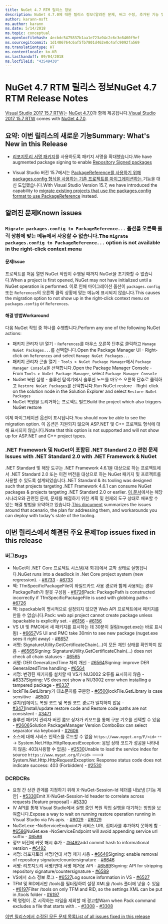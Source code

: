 ```yaml
---
title: NuGet 4.7 RTM 릴리스 정보
description: NuGet 4.7.0에 대한 릴리스 정보(알려진 문제, 버그 수정, 추가된 기능 및 DCR 포함)
author: karann-msft
ms.author: karann
ms.date: 5/14/2018
ms.topic: conceptual
ms.openlocfilehash: 4ecbdc5475837b1aa1e723a94c2c6c3e8460f9ef
ms.sourcegitcommit: 1d1406764c6af5fb7801d462e0c4afc9092fa569
ms.translationtype: HT
ms.contentlocale: ko-KR
ms.lasthandoff: 09/04/2018
ms.locfileid: "43549430"
---
```

# <a name="nuget-47-rtm-release-notes"></a><span data-ttu-id="552a2-103">NuGet 4.7 RTM 릴리스 정보</span><span class="sxs-lookup"><span data-stu-id="552a2-103">NuGet 4.7 RTM Release Notes</span></span>

<span data-ttu-id="552a2-104">[Visual Studio 2017 15.7 RTW](https://www.visualstudio.com/news/releasenotes/vs2017-relnotes)는 [NuGet 4.7.0](https://dist.nuget.org/win-x86-commandline/v4.7.0/nuget.exe)과 함께 제공됩니다.</span><span class="sxs-lookup"><span data-stu-id="552a2-104">[Visual Studio 2017 15.7 RTW](https://www.visualstudio.com/news/releasenotes/vs2017-relnotes) comes with [NuGet 4.7.0](https://dist.nuget.org/win-x86-commandline/v4.7.0/nuget.exe).</span></span>

## <a name="summary-whats-new-in-this-release"></a><span data-ttu-id="552a2-105">요약: 이번 릴리스의 새로운 기능</span><span class="sxs-lookup"><span data-stu-id="552a2-105">Summary: What's New in this Release</span></span>

* <span data-ttu-id="552a2-106">[리포지토리 서명 패키지](https://github.com/NuGet/Home/wiki/Repository-Signatures)를 사용하도록 패키지 서명을 확대했습니다.</span><span class="sxs-lookup"><span data-stu-id="552a2-106">We have augmented package signing to enable [Repository Signed packages](https://github.com/NuGet/Home/wiki/Repository-Signatures)</span></span>

* <span data-ttu-id="552a2-107">Visual Studio 버전 15.7에서는 [PackageReference를 사용하기 위해 packages.config 형식을 사용하는 기존 프로젝트를 마이그레이션하는 ](https://docs.microsoft.com/en-us/nuget/reference/migrate-packages-config-to-package-reference) 기능을 대신 도입했습니다.</span><span class="sxs-lookup"><span data-stu-id="552a2-107">With Visual Studio Version 15.7, we have introduced the capability to [migrate existing projects that use the packages.config format to use PackageReference](https://docs.microsoft.com/en-us/nuget/reference/migrate-packages-config-to-package-reference) instead.</span></span>

## <a name="known-issues"></a><span data-ttu-id="552a2-108">알려진 문제</span><span class="sxs-lookup"><span data-stu-id="552a2-108">Known issues</span></span>

### <a name="the-migrate-packagesconfig-to-packagereference-option-is-not-available-in-the-right-click-context-menu"></a><span data-ttu-id="552a2-109">`Migrate packages.config to PackageReference...` 옵션을 오른쪽 클릭 상황에 맞는 메뉴에서 사용할 수 없습니다.</span><span class="sxs-lookup"><span data-stu-id="552a2-109">The `Migrate packages.config to PackageReference...` option is not available in the right-click context menu</span></span>

#### <a name="issue"></a><span data-ttu-id="552a2-110">문제</span><span class="sxs-lookup"><span data-stu-id="552a2-110">Issue</span></span>

<span data-ttu-id="552a2-111">프로젝트를 처음 열면 NuGet 작업이 수행될 때까지 NuGet을 초기화할 수 없습니다.</span><span class="sxs-lookup"><span data-stu-id="552a2-111">When a project is first opened, NuGet may not have initialized until a NuGet operation is performed.</span></span> <span data-ttu-id="552a2-112">이로 인해 마이그레이션 옵션이 `packages.config` 또는 `References`의 오른쪽 클릭 상황에 맞는 메뉴에 표시되지 않습니다.</span><span class="sxs-lookup"><span data-stu-id="552a2-112">This causes the migration option to not show up in the right-click context menu on `packages.config` or `References`.</span></span>

#### <a name="workaround"></a><span data-ttu-id="552a2-113">해결 방법</span><span class="sxs-lookup"><span data-stu-id="552a2-113">Workaround</span></span>

<span data-ttu-id="552a2-114">다음 NuGet 작업 중 하나를 수행합니다.</span><span class="sxs-lookup"><span data-stu-id="552a2-114">Perform any one of the following NuGet actions:</span></span>
* <span data-ttu-id="552a2-115">패키지 관리자 UI 열기 - `References`를 마우스 오른쪽 단추로 클릭하고 `Manage NuGet Packages...`를 선택합니다.</span><span class="sxs-lookup"><span data-stu-id="552a2-115">Open the Package Manager UI - Right-click on `References` and select `Manage NuGet Packages...`</span></span>
* <span data-ttu-id="552a2-116">패키지 관리자 콘솔 열기 - `Tools > NuGet Package Manager`에서 `Package Manager Console`을 선택합니다.</span><span class="sxs-lookup"><span data-stu-id="552a2-116">Open the Package Manager Console - From `Tools > NuGet Package Manager`, select `Package Manager Console`</span></span>
* <span data-ttu-id="552a2-117">NuGet 복원 실행 - 솔루션 탐색기에서 솔루션 노드를 마우스 오른쪽 단추로 클릭하고 `Restore NuGet Packages`를 선택합니다.</span><span class="sxs-lookup"><span data-stu-id="552a2-117">Run NuGet restore - Right-click on the solution node in the Solution Explorer and select `Restore NuGet Packages`</span></span>
* <span data-ttu-id="552a2-118">NuGet 복원을 트리거하는 프로젝트 빌드</span><span class="sxs-lookup"><span data-stu-id="552a2-118">Build the project which also triggers NuGet restore</span></span>

<span data-ttu-id="552a2-119">이제 마이그레이션 옵션이 표시됩니다.</span><span class="sxs-lookup"><span data-stu-id="552a2-119">You should now be able to see the migration option.</span></span> <span data-ttu-id="552a2-120">이 옵션은 지원되지 않으며 ASP.NET 및 C++ 프로젝트 형식에 대해 표시되지 않습니다.</span><span class="sxs-lookup"><span data-stu-id="552a2-120">Note that this option is not supported and will not show up for ASP.NET and C++ project types.</span></span>

### <a name="issues-with-net-standard-20-with-net-framework--nuget"></a><span data-ttu-id="552a2-121">.NET Framework 및 NuGet이 포함된 .NET Standard 2.0 관련 문제</span><span class="sxs-lookup"><span data-stu-id="552a2-121">Issues with .NET Standard 2.0 with .NET Framework & NuGet</span></span>

<span data-ttu-id="552a2-122">.NET Standard 및 해당 도구는 .NET Framework 4.6.1을 대상으로 하는 프로젝트에서 .NET Standard 2.0 또는 이전 버전을 대상으로 하는 NuGet 패키지 및 프로젝트를 사용할 수 있도록 설계되었습니다.</span><span class="sxs-lookup"><span data-stu-id="552a2-122">.NET Standard & its tooling was designed such that projects targeting .NET Framework 4.6.1 can consume NuGet packages & projects targeting .NET Standard 2.0 or earlier.</span></span> <span data-ttu-id="552a2-123">[이 문서](https://github.com/dotnet/standard/issues/481)에서는 해당 시나리오와 관련된 문제, 문제를 해결하기 위한 계획 및 현재의 도구 상태로 배포할 수 있는 해결 방법을 요약하고 있습니다.</span><span class="sxs-lookup"><span data-stu-id="552a2-123">[This document](https://github.com/dotnet/standard/issues/481) summarizes the issues around that scenario, the plan for addressing them, and workarounds you can deploy with today's state of the tooling.</span></span>

## <a name="top-issues-fixed-in-this-release"></a><span data-ttu-id="552a2-124">이번 릴리스에서 해결된 주요 문제</span><span class="sxs-lookup"><span data-stu-id="552a2-124">Top issues fixed in this release</span></span>

### <a name="bugs"></a><span data-ttu-id="552a2-125">버그</span><span class="sxs-lookup"><span data-stu-id="552a2-125">Bugs</span></span>

* <span data-ttu-id="552a2-126">NuGet이 .NET Core 프로젝트 시스템(새 회귀)에서 교착 상태로 실행됩니다.</span><span class="sxs-lookup"><span data-stu-id="552a2-126">NuGet runs into a deadlock in .Net Core project system (new regression).</span></span><span data-ttu-id="552a2-127"> - [#6733](https://github.com/NuGet/Home/issues/6733)</span><span class="sxs-lookup"><span data-stu-id="552a2-127"> - [#6733](https://github.com/NuGet/Home/issues/6733)</span></span>
* <span data-ttu-id="552a2-128">팩: TfmSpecificPackageFile이 와일드카드 사용 경로와 함께 사용되는 경우 PackagePath가 잘못 구성됨 - [#6726](https://github.com/NuGet/Home/issues/6726)</span><span class="sxs-lookup"><span data-stu-id="552a2-128">Pack: PackagePath is constructed incorrectly if TfmSpecificPackageFile is used with globbing paths - [#6726](https://github.com/NuGet/Home/issues/6726)</span></span>
* <span data-ttu-id="552a2-129">팩: ispackable이 명시적으로 설정되지 않으면 Web API 프로젝트에서 패키지를 만들 수 없습니다.</span><span class="sxs-lookup"><span data-stu-id="552a2-129">Pack: web api project cannot create package unless ispackable is explicitly set.</span></span><span data-ttu-id="552a2-130"> - [#6156](https://github.com/NuGet/Home/issues/6156)</span><span class="sxs-lookup"><span data-stu-id="552a2-130"> - [#6156](https://github.com/NuGet/Home/issues/6156)</span></span>
* <span data-ttu-id="552a2-131">VS UI 및 PMC에서 새 패키지를 표시하는 데 30분이 걸림(nuget.exe는 바로 표시됨) - [#6657](https://github.com/NuGet/Home/issues/6657)</span><span class="sxs-lookup"><span data-stu-id="552a2-131">VS UI and PMC take 30min to see new package (nuget.exe sees it right away) - [#6657](https://github.com/NuGet/Home/issues/6657)</span></span>
* <span data-ttu-id="552a2-132">서명: SignatureUtility.GetCertificateChain(...)이 모든 체인 상태를 확인하지 않음 - [#6565](https://github.com/NuGet/Home/issues/6565)</span><span class="sxs-lookup"><span data-stu-id="552a2-132">Signing:  SignatureUtility.GetCertificateChain(...) does not check all chain statuses - [#6565](https://github.com/NuGet/Home/issues/6565)</span></span>
* <span data-ttu-id="552a2-133">서명: DER GeneralizedTime 처리 개선 - [#6564](https://github.com/NuGet/Home/issues/6564)</span><span class="sxs-lookup"><span data-stu-id="552a2-133">Signing:  improve DER GeneralizedTime handling - [#6564](https://github.com/NuGet/Home/issues/6564)</span></span>
* <span data-ttu-id="552a2-134">서명: 변경된 패키지를 설치할 때 VS가 NU3002 오류를 표시하지 않음 - [#6337](https://github.com/NuGet/Home/issues/6337)</span><span class="sxs-lookup"><span data-stu-id="552a2-134">Signing: VS does not show a NU3002 error when installing a tampered package - [#6337](https://github.com/NuGet/Home/issues/6337)</span></span>
* <span data-ttu-id="552a2-135">lockFile.GetLibrary가 대소문자를 구분함 - [#6500](https://github.com/NuGet/Home/issues/6500)</span><span class="sxs-lookup"><span data-stu-id="552a2-135">lockFile.GetLibrary is case sensitive - [#6500](https://github.com/NuGet/Home/issues/6500)</span></span>
* <span data-ttu-id="552a2-136">설치/업데이트 복원 코드 및 복원 코드 경로가 일치하지 않음 - [#3471](https://github.com/NuGet/Home/issues/3471)</span><span class="sxs-lookup"><span data-stu-id="552a2-136">Install/update restore code and Restore code paths are not consistent - [#3471](https://github.com/NuGet/Home/issues/3471)</span></span>
* <span data-ttu-id="552a2-137">솔루션 패키지 관리자 버전 콤보 상자가 키보드를 통해 구분 기호를 선택할 수 있음 - [#2606](https://github.com/NuGet/Home/issues/2606)</span><span class="sxs-lookup"><span data-stu-id="552a2-137">Solution PackageManager Version ComboBox can select separator via keyboard - [#2606](https://github.com/NuGet/Home/issues/2606)</span></span>
* <span data-ttu-id="552a2-138">소스에 대해 서비스 인덱스를 로드할 수 없음 `https://www.myget.org/F/<id>` ---> System.Net.Http.HttpRequestException: 응답 상태 코드가 성공을 나타내지 않음: 403(사용할 수 없음) - [#2530](https://github.com/NuGet/Home/issues/2530)</span><span class="sxs-lookup"><span data-stu-id="552a2-138">Unable to load the service index for source `https://www.myget.org/F/<id>` ---> System.Net.Http.HttpRequestException: Response status code does not indicate success: 403 (Forbidden) - [#2530](https://github.com/NuGet/Home/issues/2530)</span></span>

### <a name="dcrs"></a><span data-ttu-id="552a2-139">DCR</span><span class="sxs-lookup"><span data-stu-id="552a2-139">DCRs</span></span>

* <span data-ttu-id="552a2-140">요청 간 상관 관계를 지정하기 위해 X-NuGet-Session-Id 헤더를 내보냄 [기능 제안] - [#5330](https://github.com/NuGet/Home/issues/5330)</span><span class="sxs-lookup"><span data-stu-id="552a2-140">Emit X-NuGet-Session-Id header to correlate across requests [feature proposal] - [#5330](https://github.com/NuGet/Home/issues/5330)</span></span>
* <span data-ttu-id="552a2-141">IV API를 통해 Visual Studio에서 실행 중인 복원 작업 실행을 대기하는 방법을 보여줍니다.</span><span class="sxs-lookup"><span data-stu-id="552a2-141">Expose a way to wait on running restore operation running in Visual Studio via IVs apis.</span></span><span data-ttu-id="552a2-142"> - [#6029](https://github.com/NuGet/Home/issues/6029)</span><span class="sxs-lookup"><span data-stu-id="552a2-142"> - [#6029](https://github.com/NuGet/Home/issues/6029)</span></span>
* <span data-ttu-id="552a2-143">NuGet.exe -NoServiceEndpoint가 서비스 URL 접미사를 추가하지 못하게 함 - [#6586](https://github.com/NuGet/Home/issues/6586)</span><span class="sxs-lookup"><span data-stu-id="552a2-143">NuGet.exe -NoServiceEndpoint will avoid appending service url suffix - [#6586](https://github.com/NuGet/Home/issues/6586)</span></span>
* <span data-ttu-id="552a2-144">정보 버전에 커밋 해시 추가 - [#6492](https://github.com/NuGet/Home/issues/6492)</span><span class="sxs-lookup"><span data-stu-id="552a2-144">add commit hash to informational version - [#6492](https://github.com/NuGet/Home/issues/6492)</span></span>
* <span data-ttu-id="552a2-145">서명: 리포지토리 서명/연대 서명 제거 사용 - [#6646](https://github.com/NuGet/Home/issues/6646)</span><span class="sxs-lookup"><span data-stu-id="552a2-145">Signing:  enable removal of repository signature/countersignature - [#6646](https://github.com/NuGet/Home/issues/6646)</span></span>
* <span data-ttu-id="552a2-146">서명: 리포지토리 서명/연대 서명 제거용 API - [#6589](https://github.com/NuGet/Home/issues/6589)</span><span class="sxs-lookup"><span data-stu-id="552a2-146">Signing:  API for stripping repository signature/countersignature - [#6589](https://github.com/NuGet/Home/issues/6589)</span></span>
* <span data-ttu-id="552a2-147">VS에서 소스 정보 로그 - [#6527](https://github.com/NuGet/Home/issues/6527)</span><span class="sxs-lookup"><span data-stu-id="552a2-147">Log source information in VS - [#6527](https://github.com/NuGet/Home/issues/6527)</span></span>
* <span data-ttu-id="552a2-148">TFM 및 RID에서만 /tools를 필터링하여 설정 XML을 /tools 폴더에 넣을 수 있음 - [#6197](https://github.com/NuGet/Home/issues/6197)</span><span class="sxs-lookup"><span data-stu-id="552a2-148">Filter /tools on only TFM and RID, so the settings XML can be put in /tools folder - [#6197](https://github.com/NuGet/Home/issues/6197)</span></span>
* <span data-ttu-id="552a2-149">팩 명령이 .로 시작하는 파일을 제외할 때 경고함</span><span class="sxs-lookup"><span data-stu-id="552a2-149">Warn when Pack command excludes a file that starts with .</span></span><span data-ttu-id="552a2-150">  - [#3308](https://github.com/NuGet/Home/issues/3308)</span><span class="sxs-lookup"><span data-stu-id="552a2-150">  - [#3308](https://github.com/NuGet/Home/issues/3308)</span></span>

[<span data-ttu-id="552a2-151">이번 릴리스에서 수정된 모든 문제 목록</span><span class="sxs-lookup"><span data-stu-id="552a2-151">List of all issues fixed in this release</span></span>](https://github.com/NuGet/Home/issues?q=is%3Aissue+is%3Aclosed+milestone%3A%224.7")
